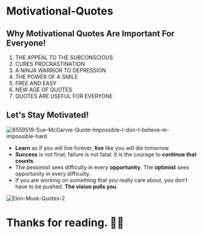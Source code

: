 # Motivational-Quotes

## Why Motivational Quotes Are Important For Everyone!

1. THE APPEAL TO THE SUBCONSCIOUS
2. CURES PROCRASTINATION
3. A NINJA WARRIOR TO DEPRESSION
4. THE POWER OF A SMILE
5. FREE AND EASY
6. NEW AGE OF QUOTES
7. QUOTES ARE USEFUL FOR EVERYONE

## Let's Stay Motivated!

![6559519-Sue-McGarvie-Quote-Impossible-I-don-t-believe-in-impossible-hard](https://user-images.githubusercontent.com/73066984/193451455-13c53e98-d910-43a6-8174-ed9289714622.jpg)

- **Learn** as if you will live forever, **live** like you will die tomorrow.
- **Success** is not final; failure is not fatal: It is the courage to **continue that counts**.
- The pessimist sees difficulty in every **opportunity**. The **optimist** sees opportunity in every difficulty.
- If you are working on something that you really care about, you don’t have to be pushed. **The vision pulls you**.

![Elon-Musk-Quotes-2](https://user-images.githubusercontent.com/73066984/193451771-8e6fb8ae-c12c-4c64-823f-85951b7659c2.jpg)

# Thanks for reading. 💫✨
